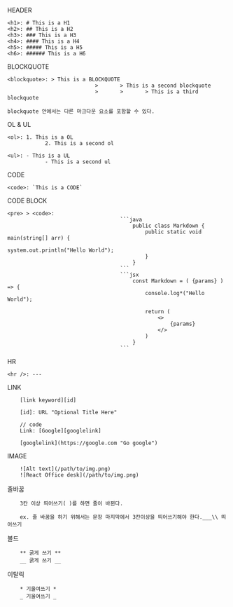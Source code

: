 HEADER

```
<h1>: # This is a H1
<h2>: ## This is a H2
<h3>: ### This is a H3
<h4>: #### This is a H4
<h5>: ##### This is a H5
<h6>: ###### This is a H6
```

BLOCKQUOTE

```
<blockquote>: > This is a BLOCKQUOTE
							>		> This is a second blockquote
							>		>		> This is a third blockquote

blockquote 안에서는 다른 마크다운 요소를 포함할 수 있다.
```

OL & UL

```
<ol>: 1. This is a OL
			2. This is a second ol

<ul>: - This is a UL
			- This is a second ul
```

CODE

```
<code>: `This is a CODE`
```

CODE BLOCK

````
<pre> > <code>:
									```java
										public class Markdown {
											public static void main(string[] arr) {
												system.out.println("Hello World");
											}
										}
									```
									```jsx
										const Markdown = ( {params} ) => {
											console.log*("Hello World");

											return (
												<>
													{params}
												</>
											)
										}
									```
````

HR

```
<hr />: ---
```

LINK

```
	[link keyword][id]

	[id]: URL "Optional Title Here"

	// code
	Link: [Google][googlelink]

	[googlelink](https://google.com "Go google")
```

IMAGE

```
	![Alt text](/path/to/img.png)
	![React Office desk](/path/to/img.png)
```

줄바꿈

```
	3칸 이상 띄어쓰기( )를 하면 줄이 바뀐다.

	ex. 줄 바꿈을 하기 위해서는 문장 마지막에서 3칸이상을 띄어쓰기해야 한다.___\\ 띄어쓰기

```

볼드

```
	** 굵게 쓰기 **
	__ 굵게 쓰기 __
```

이탈릭

```
	* 기울여쓰기 *
	_ 기울여쓰기 _
```
